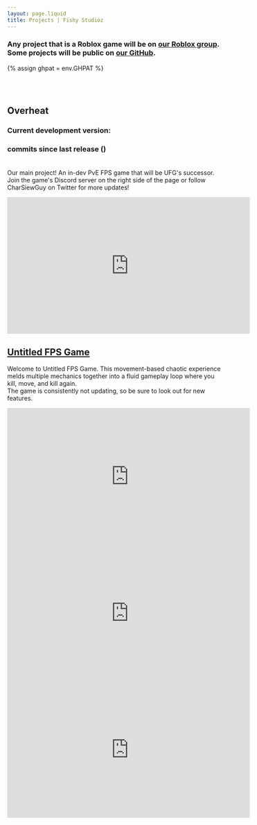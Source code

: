 ```yaml
---
layout: page.liquid
title: Projects | Fishy Studioz
---
```


### Any project that is a Roblox game will be on [our Roblox group](https://www.roblox.com/groups/5684670). Some projects will be public on [our GitHub](https://www.github.com/fishy-studioz).

{% assign ghpat = env.GHPAT %}
<script>
  function timeAgo(timestamp, prefix = "released ") {
    const date = new Date(timestamp);
    const now = new Date;
    const seconds = Math.floor((now - date) / 1000);
    const intervals = {
        year: 31536000,
        month: 2592000,
        day: 86400,
        hour: 3600,
        minute: 60
    };

    for (let interval in intervals)
      if (seconds >= intervals[interval]) {
        const count = Math.floor(seconds / intervals[interval]);
        return `${prefix}${count} ${interval}${count !== 1 ? "s" : ""} ago`;
      }

    return `${prefix}${seconds} second${seconds !== 1 ? "s" : ""} ago`;
  }

  document.addEventListener("DOMContentLoaded", async () => {
    const repoAPI = "https://api.github.com/repos/fishy-studioz/overheat";
    const ohv0Version = document.getElementById("ohv0-version");
    const commitsSinceOhv0Release  = document.getElementById("commits-since-ohv0-release");
    const timeSinceOhv0Release  = document.getElementById("time-since-ohv0-release");
    const pat = "{{ ghpat }}";
    const headers = { "authorization": `token ${pat}` };

    const [tag] = await fetch(`${repoAPI}/tags`, { headers }).then(response => response.json());
    const tagName = tag?.name ?? "Not Found";
    ohv0Version.textContent = tagName;

    const { commit } = await fetch(`${repoAPI}/commits/${tag.commit.sha}`, { headers }).then(response => response.json());
    ohv0Version.textContent = `${tagName} (${timeAgo(commit.committer.date)})`;
    
    const commitsSinceRelease = await fetch(`${repoAPI}/commits?sha=master&since=${commit.committer.date}`, { headers }).then(response => response.json());
    if (commitsSinceRelease.length > 0)
      commitsSinceRelease.pop();
    
    const [latestCommit] = commitsSinceRelease.map(ref => ref.commit);
    commitsSinceOhv0Release.textContent = commitsSinceRelease.length;
    timeSinceOhv0Release.textContent = timeAgo(latestCommit.committer.date, "");
  });
</script>

<br><br>
## Overheat
### Current development version: <b><span id="ohv0-version"></span></b>
### <b><span id="commits-since-ohv0-release"></span></b> commits since last release (<b><span id="time-since-ohv0-release"></span></b>)<br><br>
Our main project! An in-dev PvE FPS game that will be UFG's successor.<br>
Join the game's Discord server on the right side of the page or follow CharSiewGuy on Twitter for more updates!<br>
<iframe width="560" height="315" src="https://www.youtube.com/embed/dGjl5JDy3rU" title="YouTube video player" frameborder="0" allow="accelerometer; autoplay; clipboard-write; encrypted-media; gyroscope; picture-in-picture; web-share" referrerpolicy="strict-origin-when-cross-origin" allowfullscreen></iframe><br>

## [Untitled FPS Game](https://www.roblox.com/games/9541558008)
Welcome to Untitled FPS Game. This movement-based chaotic experience melds multiple mechanics together into a fluid gameplay loop where you kill, move, and kill again.<br>
The game is consistently not updating, so be sure to look out for new features.
<iframe width="560" height="315" src="https://www.youtube.com/embed/w5snscTV9Jo?si=xa40DuyVc5KQfnO5" title="YouTube video player" frameborder="0" allow="accelerometer; autoplay; clipboard-write; encrypted-media; gyroscope; picture-in-picture; web-share" referrerpolicy="strict-origin-when-cross-origin" allowfullscreen></iframe><br>
<iframe width="560" height="315" src="https://www.youtube.com/embed/-Ak9i4CH4yo?si=azyIl0sT2cSpKrqd" title="YouTube video player" frameborder="0" allow="accelerometer; autoplay; clipboard-write; encrypted-media; gyroscope; picture-in-picture; web-share" referrerpolicy="strict-origin-when-cross-origin" allowfullscreen></iframe><br>
<iframe width="560" height="315" src="https://www.youtube.com/embed/odj9vMEYlFE?si=fnFKjUosQuiQOafM" title="YouTube video player" frameborder="0" allow="accelerometer; autoplay; clipboard-write; encrypted-media; gyroscope; picture-in-picture; web-share" referrerpolicy="strict-origin-when-cross-origin" allowfullscreen></iframe><br><br><br><br>
